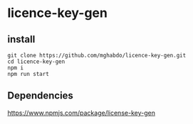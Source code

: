 # licence-key-gen

## install
```
git clone https://github.com/mghabdo/licence-key-gen.git
cd licence-key-gen
npm i 
npm run start
```

## Dependencies

https://www.npmjs.com/package/license-key-gen

